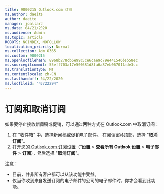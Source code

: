 ```yaml
---
title: 9000215 Outlook.com 订阅
ms.author: daeite
author: daeite
manager: joallard
ms.date: 04/21/2020
ms.audience: Admin
ms.topic: article
ROBOTS: NOINDEX, NOFOLLOW
localization_priority: Normal
ms.collection: Adm_O365
ms.custom: 9000215
ms.openlocfilehash: 8968b278cb5e99c5ce6cae9c79e441546deb58ec
ms.sourcegitcommit: 55eff703a17e500681d8fa6a87eb067019ade3cc
ms.translationtype: MT
ms.contentlocale: zh-CN
ms.lasthandoff: 04/22/2020
ms.locfileid: "43722294"
---
```

# <a name="subscriptions-and-unsubscribing"></a>订阅和取消订阅

如果要停止接收新闻稿或促销，可以通过两种方式在 Outlook.com 中取消订阅：

1. 在 "收件箱" 中，选择新闻稿或促销电子邮件。 在阅读窗格顶部，选择 "**取消订阅**"。
2. 打开您[的 Outlook.com 订阅设置](https://outlook.live.com/mail/options/mail/brandsSubscriptions)（"**设置** > **查看所有 Outlook 设置** > **电子邮件** > **订阅**），然后选择 "**取消订阅**"。

注意：

- 目前，并非所有客户都可以从该功能中受益。
- 仅当你收到来自发送订阅的电子邮件的公司的电子邮件时，你才会看到此功能。